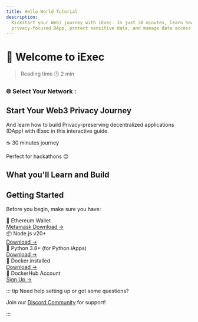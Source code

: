 ```yaml
---
title: Hello World Tutorial
description:
  Kickstart your Web3 journey with iExec. In just 30 minutes, learn how to build
  privacy-focused DApp, protect sensitive data, and manage data access.
---
```


<script setup>
import { Icon } from '@iconify/vue';
import InfoIcon from '@/components/InfoIcon.vue'
import Banner from '../components/Banner.vue'
import Container from '../components/Container.vue'
import CardWithBorder from '../components/CardWithBorder.vue'
import CardGrid from '../components/CardGrid.vue'
import Badge from '../components/Badge.vue'
import TutorialCard from '../components/TutorialCard.vue'
</script>

# 👋 Welcome to iExec

> Reading time 🕒 2 min

<CardWithBorder>
  <div class="flex gap-2 items-center flex-wrap">
    <h3 class="my-0! text-lg font-medium">🌐 Select Your Network :</h3>
    <ChainSelector />
  </div>
</CardWithBorder>

<Banner>

## Start Your Web3 Privacy Journey

And learn how to build Privacy-preserving decentralized applications (DApp) with
iExec in this interactive guide.

  <div class="mt-6 w-fit grid justify-center mx-auto sm:mx-0 sm:grid-cols-2 items-center gap-4">
    <span class="bg-gray-900 text-white px-4 py-2 rounded-full font-medium">☕ 30 minutes journey</span>
    <p class="my-0!">Perfect for hackathons 😊</p>
  </div>
</Banner>

## What you'll Learn and Build

<CardGrid>

<TutorialCard
    href="helloWorld/1-overview"
    title="1 - iExec Overview"
    readTime="8 min read"
    description="Discover how iExec technologies work and the problems they solve"
    actionText="Read"
    badgeVariant="primary"
  />

<TutorialCard
    href="helloWorld/2-protectData"
    title="2. Protect Your Data"
    readTime="6 min read"
    description="Learn to secure your sensitive data using our developer tools"
    actionText="Read"
    badgeVariant="primary"
  />

<TutorialCard
    href="helloWorld/3-buildIApp"
    title="3. Build your iApp"
    readTime="10 min read"
    description="Build and run your first iExec App to work with protected data in a safe environment"
    actionText="Read"
    badgeVariant="primary"
  />

<TutorialCard
    href="helloWorld/4-manageDataAccess"
    title="4. Manage Data Access"
    readTime="6 min read"
    description="Learn advanced data access management, permissions and monetization"
    actionText="Read"
    badgeVariant="primary"
  />

<TutorialCard
    href="helloWorld/5-bonusChapter"
    title="Bonus Chapter"
    description="Finish the journey with a surprise bonus chapter!"
    actionText="Special content"
    variant="bonus"
  /> </CardGrid>

## Getting Started

Before you begin, make sure you have:

<div class="flex flex-col gap-2 my-4 pl-0">
  <div class="flex items-center gap-4 text-left">
    <div class="flex items-center gap-1 flex-1 text-sm font-medium">
      🦊 Ethereum Wallet
      <InfoIcon tooltip="Required to interact with iExec protocol, manage your data access permissions, and handle transactions on the iExec platform" />
    </div>
    <a target="_blank" href="https://chromewebstore.google.com/detail/metamask/nkbihfbeogaeaoehlefnkodbefgpgknn" class="no-underline! text-sm ml-auto hover:underline!">Metamask Download →</a>
  </div>
  <div class="flex items-center gap-4 text-left">
    <div class="flex items-center gap-1 flex-1 text-sm font-medium">
      📦 Node.js v20+
      <InfoIcon tooltip="Required runtime environment for running JavaScript code and managing project dependencies" />
    </div>
    <a target="_blank" href="https://nodejs.org/en/" class="no-underline! text-sm ml-auto hover:underline!">Download →</a>
  </div>
   <div class="flex items-center gap-4 text-left">
    <div class="flex items-center gap-1 flex-1 text-sm font-medium">
      🐍 Python 3.8+ (for Python iApps)
      <InfoIcon tooltip="Required runtime environment for Python-based iExec applications" />
    </div>
    <a target="_blank" href="https://www.python.org/downloads/" class="no-underline! text-sm ml-auto hover:underline!">Download →</a>
  </div>
   <div class="flex items-center gap-4 text-left">
    <div class="flex items-center gap-1 flex-1 text-sm font-medium">
      🐳 Docker installed
      <InfoIcon tooltip="Docker is essential for creating isolated containers that package your iExec applications with all dependencies. This ensures consistent and secure execution across different environments, especially in TEEs (Trusted Execution Environments)" />
    </div>
    <a target="_blank" href="https://docker.com/" class="no-underline! text-sm ml-auto hover:underline!">Download →</a>
  </div>
  
  <div class="flex items-center gap-4 text-left">
    <div class="flex items-center gap-1 flex-1 text-sm font-medium">
      🐳 DockerHub Account
      <InfoIcon tooltip="Needed to publish and manage your iExec applications in containers for secure deployment" />
    </div>
    <a target="_blank" href="https://hub.docker.com/" class="no-underline! text-sm ml-auto hover:underline!">Sign Up →</a>
  </div>
</div>

::: tip Need help setting up or got some questions?

Join our <a target="_blank" href="https://discord.gg/6yrgRH6ATD">Discord
Community</a> for support!

:::
